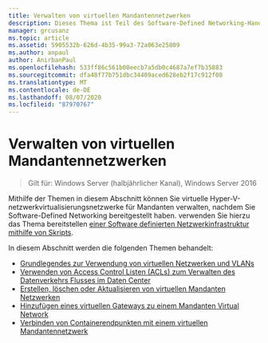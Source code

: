 ```yaml
---
title: Verwalten von virtuellen Mandantennetzwerken
description: Dieses Thema ist Teil des Software-Defined Networking-Handbuchs zum Verwalten von mandantenworkloads und virtuellen Netzwerken in Windows Server 2016.
manager: grcusanz
ms.topic: article
ms.assetid: 5905532b-626d-4b35-99a3-72a063e25809
ms.author: anpaul
author: AnirbanPaul
ms.openlocfilehash: 533ff86c561b00eecb7a5db0c4687a7ef7b35883
ms.sourcegitcommit: dfa48f77b751dbc34409aced628eb2f17c912f08
ms.translationtype: MT
ms.contentlocale: de-DE
ms.lasthandoff: 08/07/2020
ms.locfileid: "87970767"
---
```

# <a name="manage-tenant-virtual-networks"></a>Verwalten von virtuellen Mandantennetzwerken

>Gilt für: Windows Server (halbjährlicher Kanal), Windows Server 2016

Mithilfe der Themen in diesem Abschnitt können Sie virtuelle Hyper-V-netzwerkvirtualisierungsnetzwerke für Mandanten verwalten, nachdem Sie Software-Defined Networking bereitgestellt haben. verwenden Sie hierzu das Thema bereitstellen [einer Software definierten Netzwerkinfrastruktur mithilfe von Skripts](../../sdn/deploy/Deploy-a-Software-Defined-Network-infrastructure-using-scripts.md).

In diesem Abschnitt werden die folgenden Themen behandelt:

- [Grundlegendes zur Verwendung von virtuellen Netzwerken und VLANs](Understanding-Usage-of-Virtual-Networks-and-VLANs.md)
- [Verwenden von Access Control Listen (ACLs) zum Verwalten des Datenverkehrs Flusses im Daten Center](use-acls-for-traffic-flow.md)
- [Erstellen, löschen oder Aktualisieren von virtuellen Mandanten Netzwerken](Create,-Delete,-or-Update-Tenant-Virtual-Networks.md)
- [Hinzufügen eines virtuellen Gateways zu einem Mandanten Virtual Network](Add-a-Virtual-Gateway-to-a-Tenant-Virtual-Network.md)
- [Verbinden von Containerendpunkten mit einem virtuellen Mandantennetzwerk](Connect-container-endpoints-to-a-Tenant-Virtual-Network.md)


